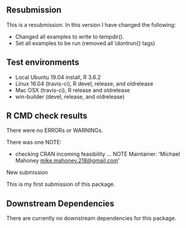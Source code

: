 ## Resubmission

This is a resubmission. In this version I have changed the following:

* Changed all examples to write to tempdir(). 
* Set all examples to be run (removed all \dontrun{} tags)

## Test environments
* Local Ubuntu 19.04 install, R 3.6.2
* Linux 16.04 (travis-ci), R devel, release, and oldrelease
* Mac OSX (travis-ci), R release and oldrelease
* win-builder (devel, release, and oldrelease) 

## R CMD check results

There were no ERRORs or WARNINGs.

There was one NOTE:

* checking CRAN incoming feasibility ... NOTE
Maintainer: 'Michael Mahoney <mike.mahoney.218@gmail.com>'

New submission

This is my first submission of this package.

## Downstream Dependencies

There are currently no downstream dependencies for this package.
